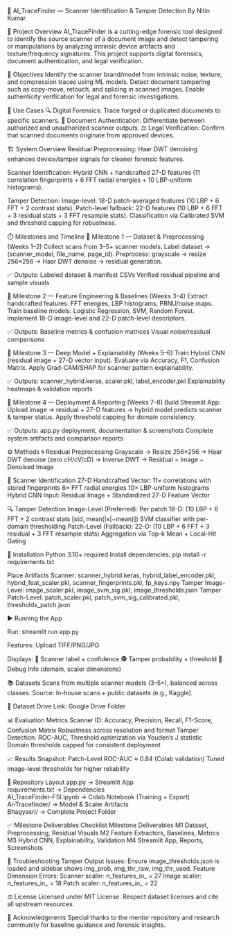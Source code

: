 🧠 AI_TraceFinder — Scanner Identification & Tamper Detection
By Nitin Kumar

🚀 Project Overview
AI_TraceFinder is a cutting-edge forensic tool designed to identify the source scanner of a document image and detect tampering or manipulations by analyzing intrinsic device artifacts and texture/frequency signatures.
This project supports digital forensics, document authentication, and legal verification.

🎯 Objectives
Identify the scanner brand/model from intrinsic noise, texture, and compression traces using ML models.
Detect document tampering such as copy-move, retouch, and splicing in scanned images.
Enable authenticity verification for legal and forensic investigations.

🧩 Use Cases
🔍 Digital Forensics: Trace forged or duplicated documents to specific scanners.
🪪 Document Authentication: Differentiate between authorized and unauthorized scanner outputs.
⚖️ Legal Verification: Confirm that scanned documents originate from approved devices.

🏗️ System Overview
Residual Preprocessing:
Haar DWT denoising enhances device/tamper signals for cleaner forensic features.

Scanner Identification:
Hybrid CNN + handcrafted 27-D features
(11 correlation fingerprints + 6 FFT radial energies + 10 LBP-uniform histograms).

Tamper Detection:
Image-level: 18-D patch-averaged features (10 LBP + 6 FFT + 2 contrast stats).
Patch-level fallback: 22-D features (10 LBP + 6 FFT + 3 residual stats + 3 FFT resample stats).
Classification via Calibrated SVM and threshold capping for robustness.

⏱️ Milestones and Timeline
📍 Milestone 1 — Dataset & Preprocessing (Weeks 1–2)
Collect scans from 3–5+ scanner models.
Label dataset → (scanner_model, file_name, page_id).
Preprocess: grayscale → resize 256×256 → Haar DWT denoise → residual generation.

✅ Outputs:
Labeled dataset & manifest CSVs
Verified residual pipeline and sample visuals

📍 Milestone 2 — Feature Engineering & Baselines (Weeks 3–4)
Extract handcrafted features: FFT energies, LBP histograms, PRNU/noise maps.
Train baseline models: Logistic Regression, SVM, Random Forest.
Implement 18-D image-level and 22-D patch-level descriptors.

✅ Outputs:
Baseline metrics & confusion matrices
Visual noise/residual comparisons

📍 Milestone 3 — Deep Model + Explainability (Weeks 5–6)
Train Hybrid CNN (residual image + 27-D vector input).
Evaluate via Accuracy, F1, Confusion Matrix.
Apply Grad-CAM/SHAP for scanner pattern explainability.

✅ Outputs:
scanner_hybrid.keras, scaler.pkl, label_encoder.pkl
Explainability heatmaps & validation reports

📍 Milestone 4 — Deployment & Reporting (Weeks 7–8)
Build Streamlit App:
Upload image → residual + 27-D features → hybrid model predicts scanner & tamper status.
Apply threshold capping for domain consistency.

✅ Outputs:
app.py deployment, documentation & screenshots
Complete system artifacts and comparison reports

⚙️ Methods
🌀 Residual Preprocessing
Grayscale → Resize 256×256 → Haar DWT denoise (zero cH/cV/cD) → Inverse DWT → Residual = Image − Denoised Image

📡 Scanner Identification
27-D Handcrafted Vector:
11× correlations with stored fingerprints
6× FFT radial energies
10× LBP-uniform histograms
Hybrid CNN Input: Residual Image + Standardized 27-D Feature Vector

🔍 Tamper Detection
Image-Level (Preferred):
Per patch 18-D: (10 LBP + 6 FFT + 2 contrast stats [std, mean(|x|−mean)])
SVM classifier with per-domain thresholding
Patch-Level (Fallback):
22-D: (10 LBP + 6 FFT + 3 residual + 3 FFT resample stats)
Aggregation via Top-k Mean + Local-Hit Gating

🧪 Installation
Python 3.10+ required
Install dependencies:
pip install -r requirements.txt

Place Artifacts
Scanner: scanner_hybrid.keras, hybrid_label_encoder.pkl, hybrid_feat_scaler.pkl, scanner_fingerprints.pkl, fp_keys.npy
Tamper Image-Level: image_scaler.pkl, image_svm_sig.pkl, image_thresholds.json
Tamper Patch-Level: patch_scaler.pkl, patch_svm_sig_calibrated.pkl, thresholds_patch.json

▶️ Running the App

Run:
streamlit run app.py

Features:
Upload TIFF/PNG/JPG

Displays:
🧾 Scanner label + confidence
🕵️ Tamper probability + threshold
🧠 Debug Info (domain, scaler dimensions)

📚 Datasets
Scans from multiple scanner models (3–5+), balanced across classes.
Source: In-house scans + public datasets (e.g., Kaggle).

📂 Dataset Drive Link:
Google Drive Folder

📊 Evaluation Metrics
Scanner ID:
Accuracy, Precision, Recall, F1-Score, Confusion Matrix
Robustness across resolution and format
Tamper Detection:
ROC-AUC, Threshold optimization via Youden’s J statistic
Domain thresholds capped for consistent deployment

📈 Results Snapshot:
Patch-Level ROC-AUC ≈ 0.84 (Colab validation)
Tuned image-level thresholds for higher reliability

📁 Repository Layout
app.py                         → Streamlit App  
requirements.txt                → Dependencies  
AI_TraceFinder-FSI.ipynb        → Colab Notebook (Training + Export)  
Ai-Tracefinder/                 → Model & Scaler Artifacts  
Bhagyasri/                      → Complete Project Folder

✅ Milestone Deliverables Checklist
Milestone	Deliverables
M1	Dataset, Preprocessing, Residual Visuals
M2	Feature Extractors, Baselines, Metrics
M3	Hybrid CNN, Explainability, Validation
M4	Streamlit App, Reports, Screenshots

🧭 Troubleshooting
Tamper Output Issues:
Ensure image_thresholds.json is loaded and sidebar shows img_prob, img_thr_raw, img_thr_used.
Feature Dimension Errors:
Scanner scaler: n_features_in_ = 27
Image scaler: n_features_in_ = 18
Patch scaler: n_features_in_ = 22

⚖️ License
Licensed under MIT License.
Respect dataset licenses and cite all upstream resources.

🙌 Acknowledgments
Special thanks to the mentor repository and research community for baseline guidance and forensic insights.
